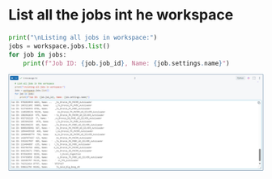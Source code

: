 # List all the jobs int he workspace

```python
print("\nListing all jobs in workspace:")
jobs = workspace.jobs.list()
for job in jobs:
    print(f"Job ID: {job.job_id}, Name: {job.settings.name}")
```
![](images\20241028112501.png)